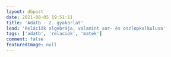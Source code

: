 ```yaml
---
layout: dbpost
date: 2021-08-05 19:51:11
title: 'Adatb - 2. gyakorlat'
lead: 'Relációk algebrája, valamint sor- és oszlopkalkulusa'
tags: ['adatb', 'relaciok', 'matek']
comment: false
featuredImage: null
---
```


<!--

# Tartalomjegyzék

```toc
# This code block gets replaced with the TOC
exclude: Tartalomjegyzék
```

# Tisztázásképpen...

> Az ismertetők olvasásakor gyakran ütközhettek olyan paragrafusokba, mint ez a paragrafus is (balról behúzott, szegélyezett és szürkén íródott). Ezek megjegyzések, fun factek, ismeretterjesztő bekezdések. Nem kötelező elolvasni, sem a bennük említett dolgokat megtanulni - kivéve ha amúgy is szó volt róla előadáson. Csupán a tudás mélyítéséért, kiegészítésként, avagy extraként szolgálnak, ami fenntarthatja érdeklődéseteket.

> Az adatb posztok elméléti összefoglalói inkább az ismeretek ismétlésére íródtak, kevésbé az alaposság jegyében, inkább konyhanyelvet alkalmazva. Érdemes lehet jegyzeteinket és/vagy a könyvet jól átbogarászni egy vizsga előtt.

> **U.i.: ha esetleg hibát véltek felfedezni akárhol, bátran szóljatok rám gyakorlaton, vagy kiáltsatok rám email címemen: [piller.trisztan@simonyi.bme.hu](mailto:piller.trisztan@simonyi.bme.hu).** Köszi.

# Elméleti összefoglaló

[Hivatalos jegyzet/könyv](https://db.bme.hu/~gajdos/Adatbazisok2019.pdf): 1. és 4. fejezet ismerendő a gyakorlatra.

Építsünk az előző heti gyakorlat [elméleti összefoglalójára](/dbpost/2021-08-03-adatb-1-gyakorlat/#miről-volt-szó-előadáson---elméleti-összefoglaló). Eddig ugyebár idézőjeles "adatmodellként" csak az ER modellel ismerkedhettünk meg, de - mint tudjuk - mivel _nem lehet műveleteket végezni rajtuk_, nem a legjobb ötlet ezekből adatbázis rendszereket készíteni. Hiszen - ahogy egy [DBMS](/dbpost/2021-08-03-adatb-1-gyakorlat/#dbms)-től elvárható - szeretnénk tudni az adatokon és struktúrákon műveleteket végezni: írni + olvasni + módosítani + törölni (CRUD).

A következőkben megismerkedünk a **relációs adatmodellel**, és 3 matematikai paradigmával, amikkel műveleteket tudunk definiálni rajtuk: **relációs algebra** vs. **sorkalkulus** vs. **oszlopkalkulus**. _(ajánlott rövidítések: **"relalg"**, **"sorkalk"**, **"oszkalk"**)_

## Relációk

#TODO

## Műveletek relációkkal

#TODO

### Deklaratív vs. Imperatív programozás

#TODO

### Relációs algebra

#TODO

### Sorkalkulus

#TODO

### Oszlopkalkulus

#TODO

## Kitekintés

> A megismert **3 matematikai paradigma** segítségével szoktak DBMS tervezők **lekérdező nyelveket** definiálni az adatbázisok szoftveres világában. Ezen lekérdező nyelvek segítségével tud a programozó egyértelmű lekéréseket írni, amit majd a **Lekérdezés feldolgozó** fog értelmezni és abból az eredményt visszaadni.

> Egy ilyen ismert lekérdezési nyelv az **SQL**, amelyről már az [előző posztban](/dbpost/2021-08-03-adatb-1-gyakorlat/#sql) is egy keveset írtam. Az SQL egy tipikus **deklaratív programozási nyelv** - ötvözi az sorkalkulust és (nagyobb részt) az oszlopkalkulust. Ezt majd saját magatok is tapasztaljátok a laborokon. Általában a relációs DBMS-ek az SQL-t használják lekérdezési nyelvükként, azonban legtöbbjük saját **dialektust** talál ki a saját DBMS-ének kiszolgálására - a dialektus itt értelmezhető akár úgy, mint ahogy a természetes nyelvek körében szoktuk értelmezni: **nyelvváltozat**, kicsit személyre szabva a DBMS különleges funkcióinak ellátására.

> Ilyen dialektus a **[PLSQL](https://www.techonthenet.com/oracle/index.php)** is, amelyet az **Oracle** talált ki a saját DBMS-éhez is - amellyel kicsit majd a laborokon is meg fogtok tudni ismerkedni, nem túl részletekbe menően. Ennek a dialektusnak a lényege, hogy az SQL meglévő tudásához hozzáadja a **"procedúrák", azaz eljárások** lehetőségét is. Ezáltal a PLSQL nemcsak deklaratív programozási lehetőségekkel szolgál, hanem **imperatívakkal** is.

# Feladatsor

## Feladatok

[Forrás](https://www.db.bme.hu/adatbazisok/files/relacios-lekerdezesek-handout.pdf).

1. A lenti lekéréseket fogalmazzuk meg **relációalgebra** segítségével! _(ajánlott röv.: **"relalg"**)_
1. A lenti lekéréseket fogalmazzuk meg **sorkalkulus** segítségével!
1. A lenti lekéréseket fogalmazzuk meg **oszlopkalkulus** segítségével!

Adottak alábbi lekérésigények:

- a) Melyek az államilag nem támogatott egyetemek?
- b) Kik azok a hallgatók, akiknek nincs hallgatói jogviszonyuk államilag támogatott egyetemmel? (Feltételezzük, hogy egy hallgató egyetlen felsőoktatási intézmény diákja.)
- c) Melyek azok a szakok, amelyeket legalább két egyetemen oktatnak?
- d) Melyek azok a szakok, amiket csak egy-egy egyetemen oktatnak?
- e) Melyik a legrégebben alapított és támogatott egyetem?

Adatok:

<div style="display: flex; flex-wrap: wrap; justify-content: space-between;">

<div style="margin: 0.5rem;">

| név           | egyetem | szak         | kezdés éve |
| ------------- | ------- | ------------ | ---------: |
| Kiss Aladár   | BME     | informatikus |       2011 |
| Nagy Béla     | BME     | gépész       |       2007 |
| Olaf Gergő    | CEU     | menedzsment  |       2009 |
| Cenk Mariann  | Pázmány | informatikus |       2004 |
| Takács Márton | BGE     | menedzsment  |       2010 |
| Rác Kata      | ELTE    | tanár        |       2011 |

</div>
<div style="margin: 0.5rem;">

| egyetem | alapítás éve |
| ------- | -----------: |
| SZTE    |         1581 |
| ELTE    |         1635 |
| Pázmány |         1635 |
| BGE     |         1857 |
| BME     |         1782 |

</div>
<div style="margin: 0.5rem;">

| név           |     város |
| ------------- | --------: |
| Kiss Aladár   |  Budapest |
| Nagy Béla     |      Győr |
| Olaf Gergő    |   Pozsony |
| Cenk Mariann  |      Tata |
| Takács Márton |  Kiskőrös |
| Rác Kata      | Keszthely |
| Tóth Ödön     |  Budapest |

</div>
</div>

## Házi feladat

Amire órán nem volt idő + nem kötelező jelleggel, csupán mert ZH-szagú feladat: [Könyv](https://db.bme.hu/~gajdos/Adatbazisok2019.pdf), 217. oldal, 4. feladat

Ha találtok egyéb feladatot a könyvben, megoldjátok, elküldhetitek nekem a megoldásotokat, hogy rápillantsak, jónak tűnik-e. Ide emailezz: [piller.trisztan@simonyi.bme.hu](mailto:piller.trisztan@simonyi.bme.hu) No stress.

## Megoldások

#TODO kommentezhető <\!\-\- \-\-\> -vel

Házi feladat megoldása: [Könyv](https://db.bme.hu/~gajdos/Adatbazisok2019.pdf), 233. oldal

-->
